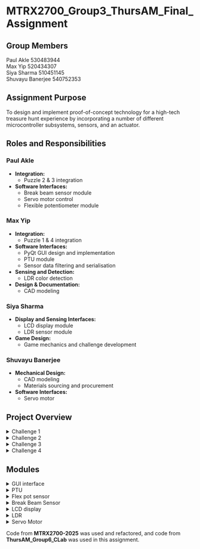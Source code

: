# MTRX2700_Group3_ThursAM_Final_Assignment

## Group Members
Paul Akle 530483944 <br>
Max Yip 520434307 <br>
Siya Sharma 510451145 <br>
Shuvayu Banerjee 540752353 <br>

## Assignment Purpose
To design and implement proof-of-concept technology for a high-tech treasure hunt experience by incorporating a number of different
microcontroller subsystems, sensors, and an actuator.

## Roles and Responsibilities

### Paul Akle
- **Integration:**
  - Puzzle 2 & 3 integration
- **Software Interfaces:**
  - Break beam sensor module
  - Servo motor control
  - Flexible potentiometer module

### Max Yip
- **Integration:**
  - Puzzle 1 & 4 integration
- **Software Interfaces:**
  - PyQt GUI design and implementation
  - PTU module
  - Sensor data filtering and serialisation
- **Sensing and Detection:**
  - LDR color detection
- **Design & Documentation:**
  - CAD modeling

### Siya Sharma
- **Display and Sensing Interfaces:**
  - LCD display module
  - LDR sensor module
- **Game Design:**
  - Game mechanics and challenge development

### Shuvayu Banerjee
- **Mechanical Design:**
  - CAD modeling
  - Materials sourcing and procurement
- **Software Interfaces:**
  - Servo motor



## Project Overview
<details>
  <summary>Challenge 1</summary>
  
  ### Triangulating the hidden planet location

  The player is tasked to locate the hidden planet by measuring the distances of the nearest 3 stars before the fuel runs out.
  
  ### How it works
  1. Users will be required to control the servos of the PTU through the GUI to adjust the lidar to point towards the correct planet.
  2. As the user moves the PTU, the GUI will display the distance and indicate whether the angle of the PTU is correct. The user will have to get the coordinates before moving onto the next planet.
  3. Once the player gets the distance or the timer runs out, the STM32 will signal the GUI to move onto the next planet.
  4. Once all the distances are obtained, it will reveal coordinates to the hidden planet.
  5. Move on to the next challenge: during the travel, the user encounters an asteroid field and is required to shoot them down.

  ### Flowchart
  *(Insert flowchart image here)*

  ### Additional Features
  - **Pop-up windows**  
    - At the beginning, to give the user the background of the game  
    - User feedback on whether the distances measured from the PTU are correct  
    - Final pop-up window directing the user to the next challenge  

  - **Chatbot**  
    - Friendly cat companion that gives hints to guide the user throughout the entire treasure hunt
  
</details>

<details>
  <summary>Challenge 2</summary>
  
  ### Asteroid Attack
  After locating the planet the player experiences an astroid field right before entering the planets atmosphere where 8 astroids must be sucessfully hit to make it to the planets surface.

  ### How it works
  1. The user will aim a laser beam and flick towards the astroid
  2. The IR beam breaker sensor will be placed on either side of the lasers path and will detect the object passing through
  3. Each time this occure one of the eight LEDs on the STM discovery board will light up untill all 8 astroids are destroyed

  ### Flowchart


![Puzzle2-Paul drawio](https://github.com/user-attachments/assets/7ae7bd23-1bf2-461a-beda-083f33714b6a)


  
</details>
<details>
  <summary>Challenge 3</summary>
  
  ### Map Coordinates with Flexible Potentiometer
  After the user makes it to the surface of the planet they must now determine the correct coordinates of the crystal 

  ### How it works
  1. On a locating device there are two flexible potentiometers, one represents the x-ccordinate and the other represents the y-coordinates
  2. By applying pressure on different spots along the potentiometer will generate different values
  3. The interface will tell the user if they are closer or further from the true coordinates compared with their previous attempt
  4. After landing on the correct coordinates the display will tell the user to go to those coordinates on the grid
  5. A servo is intigrated with the determination of the correct coordinates, which when achieved will rotate 90 degrees to open the lid of the correct grid space
  6. An LDR inside this gridspace will detect the light and display a message on a LCD to retreive the crytal and place it in the hilt of the lightsaber

  ### Sersors + Actuators used
  1. 2x Flexible potentiometers
  2. Directional servo motor
  3. Light detecting resistor (LDR)
  4. Liquid-crystal Display (LCD)

  ### Flowchart

  ![Puzzle3-Paul drawio](https://github.com/user-attachments/assets/e20776da-87a5-43a6-8d5b-a12ad4e82a18)

</details>

<details>
  <summary>Challenge 4</summary>

  ### Assembling the Lightsaber
  The final step in this treasure hunt is to verify that the crystal obtained from challenge 3 is the correct one.

  ### How it works
  1. User will insert the crystal into the hole inside the lightsaber hilt.
  2. The colour detection system will determine the colour of the crystal.
  3. When the user presses a button, the LED will either glow green (if a green crystal is inserted), red (if a red crystal is inserted), or remain off if no colour is detected.

</details>


## Modules
<details>
<summary>GUI interface</summary>

### Summary
This module serves as the **GUI control panel** for user interaction with the **Pan-Tilt Unit (PTU)** in Challenge 1. It provides both **control** and **feedback** for PTU servo positions via UART communication, and handles **game logic** such as planet progression, fuel consumption, and hints.

### File Structure
```
main.py                 # Entry point to launch GUI
ui/
  ├── main_window.py    # Top-level window layout
  ├── center_panel.py   # Central panel with coordinate logic
  ├── left_panel.py     # Planet info and sliders
  └── right_panel.py    # Chatbot and status indicators
core/
  ├── logic.py          # Game logic handling (planet state, validation)
  └── serial_handler.py # Serial communication with STM32
assets/
  └── images/           # UI image resources
```


### Usage
1. **Connect** STM32 board with PTU attached via USB.
2. Ensure PyQT6 installed, build version is using python3.12.1
2. In `main_window.py` (around line 31), **ensure the correct COM port** is specified for the STM32 board.
3. Run the GUI:
  ```bash
  python3 main.py
  ```

### Functionalities

- **Sliders**:  
  - Two sliders control **pan** and **tilt** angles of the servos.
  
- **Next Planet Button**:  
  - Advances to the next planet once current target is complete.

- **Calculate Coordinate Button**:  
  - Validates all 3 distances and PTU orientation for accuracy.

- **Fuel Bar**:  
  - Decreases if the player inputs incorrect distance/orientation.

- **Chatbot**:  
  - Offers hints during the treasure hunt when prompted by user.

### Valid Input

- Ensure **serial format** in `serial_handler.py` matches the STM32 firmware.
- Correct **COM port** is configured in the GUI.
- Servo positions (pan/tilt) must match pre-defined **target coordinates** (to be added).

### Functions and Modularity

- `main.py`  
  - Initializes and launches the main GUI window.

- `serial_handler.py`  
  - Handles UART communication with STM32.

- `logic.py`  
  - Contains game logic, position validation, planet progression.

- `main_window.py`  
  - Assembles all UI panels and manages layout.

- `left_panel.py`  
  - Contains sliders and planet visuals.

- `center_panel.py`  
  - Displays coordinates, fuel bar, and validation controls.

- `right_panel.py`  
  - Manages chatbot interaction and game messages.


### Testing

- **Slider Limitations**:  
  - Cannot set slider values by clicking—must be **manually dragged** to send values to STM32 correctly.

- **Chatbot Testing**:  
  - Ask for hints multiple times to confirm chatbot randomness and reliability.

- **Functional Testing**:  
  - Interact with all controls:
    - Adjust pan/tilt sliders
    - Validate coordinates
    - Use next planet button
    - Trigger fuel bar reduction
    - Request hints via chatbot
    - Ensure serial communication and game logic run smoothly

</details>

<details>
  <summary>PTU</summary>

### Summary
This module enables interfacing with the Pan-Tilt Unit through UART. It controls:
- 2 servos (pan, tilt)
- 1 LIDAR-Lite v3 distance sensor
- 3-axis gyroscope (L3G4200D)
- 3-axis accelerometer (ADXL345)
- 3-axis magnetometer (HMC5883L)

This is the main interface for Challenge 1 where users must orient servos to take accurate distance measurements.

---

### Sub-modules

#### Servo Drivers
**File**: `ptu_servo.h`

##### Usage
- `HAL_StatusTypeDef initialise_ptu_pwm(TIM_HandleTypeDef *htim1, TIM_HandleTypeDef *htim2)`  
  Initializes timers 1 & 2 for the two servos.

- `void setServoPWM(uint16_t vertical_PWM, uint16_t horizontal_PWM)`  
  Sets pan and tilt servo PWM values.

- `void servo_command_parser(SerialPort *serial_port)`  
  Debugging parser (no serialization) to directly set PWM via serial.

##### Functionalities and Features
- Servo changes are triggered by serial interrupts from the GUI.
- Both servos can be controlled simultaneously, but the GUI allows one at a time.

##### Testing
- Print statements on GUI confirm servo positioning.
- Command parser allows standalone testing (bypassing serialization).
- PWM values are clamped to slider bounds.

---

#### LIDAR
**File**: `ptu_lidar.h`

##### Usage
- `void HAL_TIM_IC_CaptureCallback(TIM_HandleTypeDef *htim)`  
  Timer callback for PWM input (auto-triggered; do not call manually).

- `uint16_t last_period`  
  Stores the most recent measured distance in mm.

##### Functionalities and Features
- Distance is updated via interrupt on each pulse from LIDAR.
- Includes median filtering for noise reduction.
- Max reading capped at 4000 mm (4 meters).

##### Testing
- Test using objects at known distances (e.g. ruler).
- Validate units (mm) and output via GUI.
- Confirm proper serialisation to GUI.

---

#### Gyroscope and Accelerometer
**File**: `ptu_i2c.h`

##### Usage
- `void initialise_ptu_i2c(I2C_HandleTypeDef *i2c)`  
  Initializes I2C interface for sensors.

- `void read_gyro_data(I2C_HandleTypeDef *i2c, int16_t *yaw, int16_t *pitch, int16_t *roll)`  
  Reads gyroscope data.

- `void read_accel_data(I2C_HandleTypeDef *i2c, int16_t *acc_x, int16_t *acc_y, int16_t *acc_z)`  
  Reads accelerometer data.

##### Notes
- Currently unused, but intended for future Kalman filtering to estimate tilt.
- Will replace GUI dials with real-world orientation estimates.

##### Testing
- Output raw data via serial for verification.
- Connect to GUI and confirm readable, filtered data.
- Filter test: output should be ~0 if signal frequency < half window size.

---

#### Helper Modules

**`filters.h`**
- `void initFilters(Filter *filters, uint16_t init_value)`  
  Initializes sliding window filters.

- `uint16_t getMedian(Filter* filter, uint16_t new_value)`  
  Computes median-filtered output.

- `uint16_t getMovingAverage(Filter* filter, uint16_t new_value)`  
  Computes moving average output.

**`ptu_definitions.h`**
- Contains all sensor register mappings and I2C constants.

**`serial.h and serialisation.h`**
- Packs all sensor data and sends it to the GUI.
- Uses sentinel bytes and headers for reliable parsing.

</details>


<details>
  <summary>Flex pot sensor</summary>
  
### Flexible Potentiometer (flexpot.c)
### Summary
This module configures ADC1 on PC0 (ADC_IN6) and PC2 (ADC_IN8) to read input from two flexible potentiometers. It provides a simple API to initialize the ADC hardware and perform one-shot conversions on a specified channel, returning a discrete position value (1–6) or 0 to indicate no touch.

### Usage
1. Initialization
Call:
`FlexPot_Init();`

This:
  - Enables clocks for GPIOC and ADC1
  - Configures PC0 and PC2 in analog mode
  - Calibrates and enables ADC1

2. Reading a Position
To read from a specific potentiometer channel:
`uint8_t pos = FlexPot_GetPosition(channel);`
Where:
  - `channel` is `6` for PC0 or `8` for PC2
  - Return value pos is:
    - `0` if no touch (`raw < 100`)
    - `1–6` depending on pressure/location along the strip

### Valid Input

- channel must be:
    - `6` → PC0 → ADC_IN6
    - `8` → PC2 → ADC_IN8

- Internally:
    - Raw ADC values < 100 are considered no touch and return 0
    - Values ≥ 100 are linearly mapped to positions 1–6
      (1 = bottom, 6 = top of the strip)

### Functions and Modularity

- `void FlexPot_Init(void)`
 Initializes GPIOC and ADC1:
    - Enables clocks
    - Sets PC0 and PC2 to analog mode
    - Calibrates and powers on ADC1

- `uint8_t FlexPot_GetPosition(uint8_t channel)`
Reads the flexible potentiometer:
  - Sets the selected ADC channel (6 or 8)
  - Starts and waits for ADC conversion
  - Reads `ADC1->DR`
  - Applies a "no-touch" threshold
  - Maps 12-bit ADC value (0–4095) to discrete values `0–6`


### Testing

- No Touch Test:
Leave the potentiometer untouched → should return 0

- Endpoint Test:
Press firmly at the start or end of the strip → should return 1 or 6

- Integration Test:
In your puzzle game, read X/Y positions using:


`uint8_t x = FlexPot_GetPosition(6);
uint8_t y = FlexPot_GetPosition(8);`

Send both values over UART periodically and confirm the output matches physical input location.


  
</details>

<details>
  <summary>Break Beam Sensor </summary>
  
### IR Beam Breaker Sensor (beam.c)
  
### Summary
This module configures PC1 as an EXTI1 (falling‐edge) interrupt input to detect when an IR beam is broken. Each beam break increments a counter (`beam_count`, up to 8) and lights the corresponding Discovery-board LED (PE8…PE15). A simple API lets you query or reset the count (and LEDs).
### Usage
1. Initialization
At the start of your program, call `Beam_Init();`
This:
    - Enables GPIOC and GPIOE clocks
    - Configures PC1 as an EXTI1 input with falling-edge interrupt
    - Enables EXTI1 interrupt in NVIC
    - Sets up PE8–PE15 as outputs for LED indication

2. Reading the Count
In your application code, use:
`uint8_t n = Beam_GetCount();`
This returns the number of beam breaks detected so far (max 8).

2. Resetting the Count and LEDs
To reset the counter and turn off LEDs:
`Beam_ResetCount();`

### Valid Input
- An object must break the IR beam, pulling PC1 low and triggering a falling edge.
- Only transitions from high to low increment `beam_count` (debounced via hardware or design).
- The counter saturates at 8; additional breaks do not increase the count or light further LEDs.
- No input (i.e., beam never broken) is treated as a failure condition in the game.


### Functions and Modularity
- `void Beam_Init(void)`
Initializes GPIOC and GPIOE. Configures PC1 for EXTI1 (falling edge) and sets PE8–PE15 as LED outputs.
- `uint8_t Beam_GetCount(void)`
Returns the current value of beam_count.
- `void Beam_ResetCount(void)`
Resets beam_count to 0 and turns off all LEDs.
- `void HAL_GPIO_EXTI_Callback(uint16_t GPIO_Pin)`
Called automatically by HAL on EXTI interrupts. If the pin is PC1 and it reads low:
  - Increments `beam_count` (if < 8)
  - Lights the corresponding LED (PE8 + count index)


### Testing
To test the boundary conditions the beam breaks more than eight times which should result in no further LEDs lighting up or overflow to occur.
To test integration the main file code with the flex-pot code is tested to ensure the two modules operate without interfering (e.g. ADC vs EXTI).
1. Boundary Test:
Trigger the beam more than 8 times. The count should stop incrementing and no extra LEDs should light.

2. Integration Test:
Run the beam module alongside other sensor modules (e.g., Flex Potentiometer using ADC). Verify:
    - EXTI and ADC operate independently.
    - No conflicts or race conditions between modules.



  
</details>

<details>
  <summary>LCD display</summary>
  
  ### Summary
  
  This module provides an interface for controlling a 16x2 HD44780-compatible LCD over I2C using STM32 HAL libraries. It uses an I2C I/O expander (e.g., PCF8574) to communicate with the LCD in 4-bit mode. This reduces GPIO usage and simplifies wiring, ideal for STM32CubeMX-based projects.

The module allows for easy initialization, cursor control, string display, and command-level manipulation. 

The LCD is connected to GPIO port D using the following pin mapping:
- GND --> GND
- VDD --> 5V
- SCL --PA6
- SDA --> PA7

The module is designed for portability and ease of integration with STM32CubeMX-based projects.

  ### Usage

#### 1. Include the module
In main.c or any relevant source file:
`#include "i2c.h"`


#### 2. Include the module
Initialize LCD in your main function
```
HD44780_Init(2);                  // 2-line LCD
HD44780_Clear();
HD44780_PrintStr("Place crystal on handle!");
```



  ### Valid Input
1. Rows: 0 or 1
2. Columns: 0 to 15
3. Characters: Standard ASCII text (the LCD does not support Unicode)
4. Strings: Null-terminated (char *), max 16 characters per line (extra characters wrap if not managed)

  ### Functions 

- `void void HD44780_Init(uint8_t rows)`
Initializes the LCD in 4-bit mode.

- `void HD44780_Clear(void)`
Clears the LCD display.

- `void HD44780_Init(uint8_t rows)`
Initializes the LCD in 4-bit mode with the specified number of rows.

- `void HD44780_Clear(void)`
Clears the display.

- `void HD44780_SetCursor(uint8_t col, uint8_t row)`
Sets the cursor to the given column and row.

- `void HD44780_PrintStr(const char str[])`
Prints a null-terminated string.

- `void HD44780_Cursor(void)`
Shows the cursor.

- `void HD44780_NoCursor(void)`
Hides the cursor.

- `void HD44780_Blink(void)`
Enables blinking cursor.

- `void HD44780_NoBlink(void)`
Disables blinking cursor.

- `void HD44780_Backlight(void)`
Turns on the backlight.

- `void HD44780_NoBacklight(void)`
Turns off the backlight.

- `void HD44780_CreateSpecialChar(uint8_t index, uint8_t data[])`
Loads a custom character (up to 8).

- `void HD44780_PrintSpecialChar(uint8_t index)`
Prints a previously created special character.

- `void HD44780_ScrollDisplayLeft(void) / HD44780_ScrollDisplayRight(void)`
Scrolls display left/right.

  ### Modularity
All functions are encapsulated in `i2c.c` and `i2c.h`. The module relies solely on HAL I2C and minimal MCU core resources (DWT for delay). It can be easily reused across STM32 projects with similar hardware configuration.


  ### Testing 
1. Confirm LCD initializes and displays static text using `HD44780_PrintStr()`.
2. Test cursor positioning with `HD44780_SetCursor(row, col)`.
3. Test scrolling and blinking using display control functions.
4. Load and print custom characters with `HD44780_CreateSpecialChar()` and `HD44780_PrintSpecialChar()`.


#### Debug Tips
1. Ensure correct I2C address (0x27 << 1 for PCF8574).
2. Check LCD contrast by adjusting the potentiometer on V0.
3. If LCD remains blank:
     - Verify I2C connection (SCL, SDA continuity).Confirm LCD receives enable pulse (use oscilloscope).
     - Check backlight and 5V power supply.


</details>
<details>
  <summary>LDR</summary>

### Summary
This module uses an LDR (Light Dependent Resistor) for two purposes:
1. **Light Detection**  
   - Measures ambient brightness.
   - Compares against a preset threshold to trigger logic changes.

2. **Colour Detection**  
   - Detects the amount of reflected light when red, green, and blue LEDs are sequentially illuminated.
   - Determines the dominant reflected wavelength to identify the surface colour.

---

### Sub-modules

#### Colour Detection State Machine  
**File**: `colour_detector.h`

##### Description
A state machine implemented via `switch-case` inside a timer callback:
- **States**:  
  `INIT → RED_ON → READ_RED → GREEN_ON → READ_GREEN → BLUE_ON → READ_BLUE → DETECT_COLOUR`

- **Calibration**:  
  On first run (`calibrate = 0`), records initial ambient brightness to normalize readings.

- **Debugging**:  
  When colour is detected, an optional final state transmits a string over serial for monitoring.

##### Usage
- Timer interrupt calls the `handleStateMachine()` function at a fixed interval.
- LED GPIOs are toggled within each state to control colour sequencing.

---

#### ADC Functions  
**File**: `adc.c`

##### Core Functions
- `void initialiseSingleADC()`  
  Manually configures ADC1 to single-shot mode.

- `uint16_t singleReadADC()`  
  Performs a one-time read of the ADC value, used in the colour detection state machine.

##### Optional Utilities
- `void continuousReadSingleChannelADC()`  
  Continuously polls a single ADC channel in a blocking loop using the `ISR` register.

- `void SingleReadMultiChannelADC()`  
  Reads multiple channels on the same ADC (currently unused in this module but available for expansion).

---

### Functionalities and Features
- Ambient light detection with threshold-triggered variable setting.
- RGB LED-controlled surface reflection sensing to classify colours.
- Compact state machine for cyclic LED control and ADC reading.
- Lightweight implementation using timer-driven ADC sampling.

---

### Usage

```c
int main(void) {
    enableGPIODLEDS();
    enableGPIOClocks();

    serialInitialise(BAUD_115200, &USART1_PORT, 0x00);

    initialiseSingleADC();

    // Start colour detection state machine on timer callback
    setTIM2Callback(&handleStateMachine);
    init_TIM2(50); // Timer interval set to 50ms
}
```

---

### Testing
- Use serial output to confirm detection states and transitions.
- Calibrate under various lighting conditions to test ambient compensation.
- Use known-colour surfaces and compare detection accuracy.
- Evaluate ADC signal stability under continuous and single-shot reads.

</details>

<details>
  <summary>Servo Motor</summary>

  ### Summary
This module allows control of a servo motor via PWM (TIM2 CH1) on the STM32F3DISCOVERY board. Pressing the blue user button (PA0) triggers an rising-edge EXTI0 interrupt that calls a callback function, rotating the servo to a fixed angle (90°). The PWM signal is continuously generated on PA15 (TIM2_CH1). All hardware logic is modularised into a clean `servo.c` and `servo.h` interface.


  ### Usage
This section explains how to use the digital button (PA0) for controlling the servo motor. All functionality is interrupt-based, so no button polling or delay loops are needed.

---

#### 1.Include the Header:
At the top of your `main.c` file, include the servo module:
```c
#include "servo.h"
```
2. Setup in main():
Call these functions once in `main()` to initialize everything:

```c
enable_clocks();                      
enableGPIOAButton();                   

on_button_press = &rotate_servo_90;         

enable_interrupt();                   
```
3. Main Loop:
loop forever and there is nothing happening in the main while loop since everything is interrupt driven:
```c
while (1)
  {
    /* USER CODE END WHILE */

    /* USER CODE BEGIN 3 */
  }
```
4. What Happens:
* When the system powers on, all required peripherals (GPIOs, I2C, SPI, USB, and TIM2) are initialized.
* Timer 2 is started to generate a continuous PWM signal used to control a servo motor.
* The blue user button (PA0) is configured to trigger an interrupt when pressed.
* A call-back function is assigned to run automatically whenever the button is pressed.
* Once the interrupt is enabled, the program enters an infinite loop — but nothing happens here because the logic is interrupt-driven.
* When the user presses the button, the rising edge triggers an interrupt in the background.
* This causes the assigned servo-control function to run, which updates the PWM signal’s duty cycle.
* The updated PWM pulse tells the servo to rotate to a new position (90°).
* No repeated button presses will move the servo again unless the PWM value is updated again.
  
  ### Valid Input
The module expects the following valid inputs and formats:

* Button Press	- The user presses the on-board button (PA0), triggering the EXTI0 interrupt.

  ### Functions and Modularity
The code is separated into a header (servo.h) and implementation (servo.c) to support clean modularity and easy reuse.

**Functions:**

#### `enable_clocks()`
**Purpose:**  
Turns on the clocks (power) to the GPIO ports A, C, and E.

**When to call it:**  
At the beginning of your `main()` function — before setting up pins or using any peripherals.

---

### `void enableGPIOAButton(void)`
**Purpose**:  
Configures PA0 (the user button) as a digital input.

**How it Works**:  
Clears the mode bits in `GPIOA->MODER` for pin 0, putting it in input mode.

**When to Call**:  
Call once during setup, after clocks are enabled and before enabling interrupts.

---

### `void enable_interrupt(void)`
**Purpose**:  
Sets up external interrupts on PA0 to detect button presses.

**How it Works**:
- Enables the SYSCFG peripheral.
- Maps PA0 to EXTI0 (external interrupt line 0).
- Configures EXTI0 to trigger on a rising edge (i.e., button press).
- Enables EXTI0 in the NVIC (Nested Vectored Interrupt Controller).
- Globally enables interrupts using `__enable_irq()`.

**When to Call**:  
Call after assigning `on_button_press` and after enabling clocks and GPIOA input. Only needs to be called once.

---

### `void (*on_button_press)()`
**Purpose**:  
A function pointer that stores the action to take when the button is pressed (e.g., rotate the servo).

**How it Works**:  
You assign this in `main()` like so:  
```c
on_button_press = &rotate_servo_90;
```

#### `EXTI0_IRQHandler(void)`
**Purpose:**  
This is the interrupt service routine (ISR) for button press.

**What it does:**  
* When PA0 is pressed, this runs automatically
* It checks if on_button_press is set (not NULL)
* If set → it runs that function (toggleLED())
* Clears the EXTI0 interrupt flag


**When it runs:**  
Every time the user presses the button (rising edge on PA0).

---

### `rotate_servo_90(void)`

**Purpose**  
Moves the servo motor to the 90-degree position using PWM signals.

**How it Works**  
This function sets the compare values of TIM2’s channels (CCR1 and CCR2) to `1800`, which corresponds to a pulse width of approximately **1.5ms**. That’s the standard signal to tell most hobby servos to move to the **center or 90°** position.  

The PWM timer (already running in the background) uses these values to continuously send the correct high pulse width to the servo.

- `TIM2->CCR1 = 1800;`  
- `TIM2->CCR2 = 1800;`  

This assumes that the timer is configured for a **20ms period (50Hz)**, so:
- ~1ms pulse → 0°
- ~1.5ms pulse → 90°
- ~2ms pulse → 180°

**When to Call It**  
- You assign this function to the `on_button_press` pointer in `main()`.
- When the button is pressed, the EXTI0 interrupt fires and automatically calls this function.
  

  ### Testing 
This section shows how to test the servo code reliably, not just by observation but also using in-code checks.

---

#### Button Press Test

**Goal:** Check that pressing the blue user button rotates the servo.

**Steps:**
1. Connect servo:
   - Signal: PA15
   - VCC: 5V
   - GND: GND
2. Flash the code and run the board.
3. Press the user button.

**Expected:** Servo rotates to the 90° position.

---

#### Debug with LED Toggle

**Goal:** Confirm code execution using an LED.

**How:**
Add this to `rotate_servo_90()`:
```c
GPIOE->ODR ^= GPIO_ODR_9; // Toggle LED on each press
```

</details>


Code from **MTRX2700-2025** was used and refactored, and code from **ThursAM_Group6_CLab** was used in this assignment.
